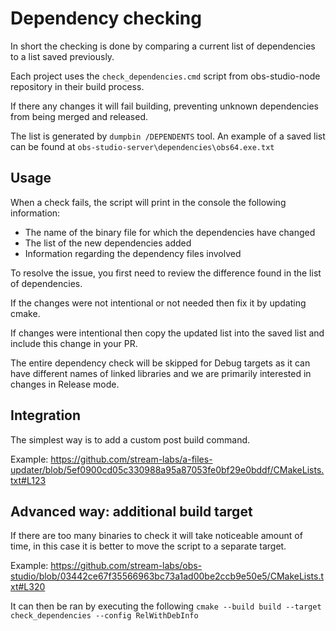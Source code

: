 # Dependency checking

In short the checking is done by comparing a current list of dependencies to a list saved previously.

Each project uses the `check_dependencies.cmd` script from obs-studio-node repository in their build process. 

If there any changes it will fail building, preventing unknown dependencies from being merged and released. 

The list is generated by `dumpbin /DEPENDENTS` tool. An example of a saved list can be found at `obs-studio-server\dependencies\obs64.exe.txt`

## Usage 

When a check fails, the script will print in the console the following information:
* The name of the binary file for which the dependencies have changed
* The list of the new dependencies added
* Information regarding the dependency files involved

To resolve the issue, you first need to review the difference found in the list of dependencies.

If the changes were not intentional or not needed then fix it by updating cmake.

If changes were intentional then copy the updated list into the saved list and include this change in your PR.

The entire dependency check will be skipped for Debug targets as it can have different names of linked libraries and we are primarily interested in changes in Release mode.

## Integration
The simplest way is to add a custom post build command.

Example:
https://github.com/stream-labs/a-files-updater/blob/5ef0900cd05c330988a95a87053fe0bf29e0bddf/CMakeLists.txt#L123

## Advanced way: additional build target

If there are too many binaries to check it will take noticeable amount of time, in this case it is better to move the script to a separate target.

Example:
https://github.com/stream-labs/obs-studio/blob/03442ce67f35566963bc73a1ad00be2ccb9e50e5/CMakeLists.txt#L320

It can then be ran by executing the following `cmake --build build --target check_dependencies --config RelWithDebInfo`